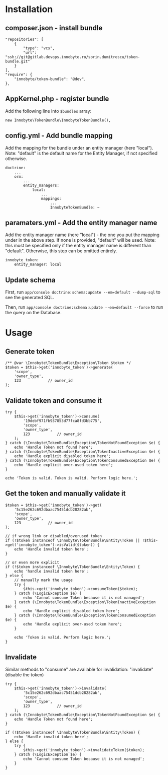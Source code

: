 # Installation

## composer.json - install bundle

    "repositories": [
        {
            "type": "vcs",
            "url": "ssh://git@gitlab.devops.innobyte.ro/sorin.dumitrescu/token-bundle.git"
        }
    ],
    "require": {
        "innobyte/token-bundle": "@dev",
    },

## AppKernel.php - register bundle

Add the following line into `$bundles` array:

    new Innobyte\TokenBundle\InnobyteTokenBundle(),

## config.yml - Add bundle mapping

Add the mapping for the bundle under an entity manager (here "local").
Note: "default" is the default name for the Entity Manager, if not specified otherwise.

    doctrine:
        ...
        orm:
            ...
            entity_managers:
                local:
                    ...
                    mappings:
                        ...
                        InnobyteTokenBundle: ~

## paramaters.yml - Add the entity manager name

Add the entity manager name (here "local") - the one you put the mapping under in the above step.
If none is provided, "default" will be used.
Note: this must be specified only if the entity manager name is different than "default". Otherwise, this step can be omitted entirely.

    innobyte_token:
        entity_manager: local


## Update schema

First, run ```app/console doctrine:schema:update --em=default --dump-sql``` to see the generated SQL.

Then, run ```app/console doctrine:schema:update --em=default --force``` to run the query on the Database.

# Usage

## Generate token

    /** @var \Innobyte\TokenBundle\Exception\Token $token */
    $token = $this->get('innobyte_token')->generate(
        'scope',
        'owner_type',
        123            // owner_id
    );

## Validate token and consume it
    try {
        $this->get('innobyte_token')->consume(
            '19debf971fb937853d77fca8fd3bb775',
            'scope',
            'owner_type',
            123            // owner_id
        );
    } catch (\Innobyte\TokenBundle\Exception\TokenNotFoundException $e) {
        echo 'Handle Token not found here';
    } catch (\Innobyte\TokenBundle\Exception\TokenInactiveException $e) {
        echo 'Handle explicit disabled token here';
    } catch (\Innobyte\TokenBundle\Exception\TokenConsumedException $e) {
        echo 'Handle explicit over-used token here';
    }

    echo 'Token is valid. Token is valid. Perform logic here.';

## Get the token and manually validate it
    $token = $this->get('innobyte_token')->get(
        '5c15e262c692dbaac75451dcb28282ab',
        'scope',
        'owner_type',
        123            // owner_id
    );

    // if wrong link or disabled/overused token
    if (!$token instanceof \Innobyte\TokenBundle\Entity\Token || !$this->get('innobyte_token')->isValid($token)) {
        echo 'Handle invalid token here';
    }

    // or even more explicit
    if (!$token instanceof \Innobyte\TokenBundle\Entity\Token) {
        echo 'handle invalid token here';
    } else {
        // manually mark the usage
        try {
            $this->get('innobyte_token')->consumeToken($token);
        } catch (\LogicException $e) {
            echo 'Cannot consume Token because it is not managed';
        } catch (\Innobyte\TokenBundle\Exception\TokenInactiveException $e) {
            echo 'Handle explicit disabled token here';
        } catch (\Innobyte\TokenBundle\Exception\TokenConsumedException $e) {
            echo 'Handle explicit over-used token here';
        }

        echo 'Token is valid. Perform logic here.';
    }

## Invalidate
Similar methods to "consume" are available for invalidation: "invalidate" (disable the token)

    try {
        $this->get('innobyte_token')->invalidate(
            '5c15e262c692dbaac75451dcb28282ab',
            'scope',
            'owner_type',
            123            // owner_id
        );
    } catch (\Innobyte\TokenBundle\Exception\TokenNotFoundException $e) {
        echo 'Handle Token not found here';
    }

    if (!$token instanceof \Innobyte\TokenBundle\Entity\Token) {
        echo 'Handle invalid token here';
    } else {
        try {
            $this->get('innobyte_token')->invalidateToken($token);
        } catch (\LogicException $e) {
            echo 'Cannot consume Token because it is not managed';
        }
    }

